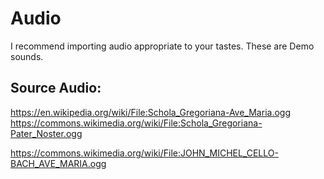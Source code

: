 # Audio

I recommend importing audio appropriate to your tastes. These are Demo sounds.

## Source Audio:

https://en.wikipedia.org/wiki/File:Schola_Gregoriana-Ave_Maria.ogg
https://commons.wikimedia.org/wiki/File:Schola_Gregoriana-Pater_Noster.ogg

https://commons.wikimedia.org/wiki/File:JOHN_MICHEL_CELLO-BACH_AVE_MARIA.ogg
